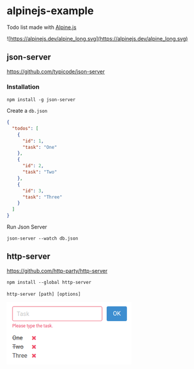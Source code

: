 # alpinejs-example

Todo list made with [Alpine.js](https://alpinejs.dev/)

![https://alpinejs.dev/alpine_long.svg](https://alpinejs.dev/alpine_long.svg)

## json-server

https://github.com/typicode/json-server


### Installation

```
npm install -g json-server
```

Create a `db.json`

```json
{
  "todos": [
    {
      "id": 1,
      "task": "One"
    },
    {
      "id": 2,
      "task": "Two"
    },
    {
      "id": 3,
      "task": "Three"
    }
  ]
}
```

Run Json Server

```
json-server --watch db.json
```

## http-server

https://github.com/http-party/http-server

```
npm install --global http-server

http-server [path] [options]
```

![task.png](task.png)
